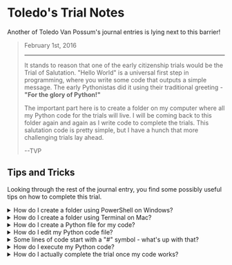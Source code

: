 # Toledo's Trial Notes
Another of Toledo Van Possum's journal entries is lying next to this barrier!

<blockquote>
February 1st, 2016

<hr/>

<p>
It stands to reason that one of the early citizenship trials would be the Trial of Salutation. "Hello World" is a universal first step in programming, where you write some code that outputs a simple message. The early Pythonistas did it using their traditional greeting - <b>"For the glory of Python!"</b>
</p>

<p>
The important part here is to create a folder on my computer where all my Python code for the trials will live. I will be coming back to this folder again and again as I write code to complete the trials. This salutation code is pretty simple, but I have a hunch that more challenging trials lay ahead.
</p>

<p>
--TVP
</p>
</blockquote>

## Tips and Tricks

Looking through the rest of the journal entry, you find some possibly useful tips on how to complete this trial.

<details>
<summary>How do I create a folder using PowerShell on Windows?</summary>

Since you'll be executing your Python code from the terminal, you might want to create the folder for your code using the terminal as well. You could just as easily create a folder using Windows Explorer, but the commands to follow will do the same thing.

Launch the PowerShell app on your computer. Once there, type the following command:

```bash
cd ~
```

The `cd` command __changes the current working directory__ of your terminal session. It's like opening a folder in Windows Explorer. Using the command with a `~` (tilde) after it takes you to your home directory.

Once there, type this command into the PowerShell interface:

```bash
mkdir quest
```

This command will __make a new directory__ (a folder) called `quest` in your home folder. You can put all your Python code for the trials in this folder. Finally, you can change your current working directory to this new folder, so that you can create and execute Python code from this location.

```bash
cd quest
```

Now, you're ready to create and execute some Python code!

</details>

<details>
<summary>How do I create a folder using Terminal on Mac?</summary>

Since you'll be executing your Python code from the terminal, you might want to create the folder for your code using the terminal as well. You could just as easily create a folder using the Finder app, but the commands to follow will do the same thing.

Launch the Terminal app (under Applications > Utilities) on your computer. Once there, type in the following command:

```bash
cd ~
```

The `cd` command __changes the current working directory__ of your terminal session. It's like opening a folder in the Finder. Using the command with a `~` (tilde) after it takes you to your __home directory__.

Once there, type this command into the Terminal:

```bash
mkdir quest
```

This command will __make a new directory__ (a folder) called `quest` in your home folder. You can put all your Python code for the trials in this folder. Finally, you can change your current working directory to this new folder, so that you can create and execute Python code from this location.

```bash
cd quest
```

Now, you're ready to create and execute some Python code!

</details>

<details>
<summary>How do I create a Python file for my code?</summary>

Before you create your Python code file, __make sure you have changed into the directory you want to use for your code__ using the `cd` command, as described in the steps above! Otherwise, your code may end up in the wrong folder. 

If you followed the examples above, you could change into your code directory with this command:

```bash
cd ~/quest
```

You can double-check that you're in the right folder with the `pwd` (present working directory) command:

```bash
pwd
```

When you have done this, you can create a new Python code file in this folder using the name you were told to use to complete the trial - `salutation.py`. On Windows/PowerShell, type this command:

```bash
New-Item -ItemType file salutation.py
```

On Mac or Linux, type this command:

```bash
touch salutation.py
```

Note the `.py` extension at the end of the file name. All Python source code files should have this extension, just like a Microsoft Word doc might have a `.docx` extension, or a music file might have a `.mp3` extension.

Now that you have a code file created, you can open it and write code inside it!

</details>

<details>
<summary>How do I edit my Python code file?</summary>

If you have a favorite text editor already, just use that! If you're not sure what a text editor is, or would like a recommendation, read on.

When you write code, you need to use a __text editor__ of some kind. Usually you don't edit code in the terminal directly. The terminal is just where we issue commands to the computer. You also wouldn't open a code file in a full word processor like Microsoft Word.

There are many great choices out there for text editors, but one powerful, reasonably simple, and free text editor that is available across all platforms is [Visual Studio Code](https://code.visualstudio.com/). We will sometimes refer to it as "VS Code" for short.

Note that this is not the same as [Visual Studio](https://visualstudio.microsoft.com/), which is a full [integrated development environment (IDE)](https://en.wikipedia.org/wiki/Integrated_development_environment). This is __not what you want right now__, unless you have used it before and know what you are doing. A full IDE can be powerful, but all the knobs and buttons inside of them can be very confusing.

VS Code, by contrast, doesn't have quite as many knobs and buttons that you have to learn right away. It still has plenty of features, but we'll stay focused on just editing text.

### Opening your code folder with VS Code

Once you have VS Code installed, launch the application - you should see a blank screen to start with. Next, choose __"File" then "Open..."__ from the menu bar. In the dialogue that appears, __navigate to the folder you created earlier__. Choose __the folder you created, not the Python source file__. This will allow you to easily edit all the files in the folder.

The initial screen you'll see in VS Code will look something like this - click on your `salutation.py` file to begin editing it!

![vs code](images/python/vscode.png)

Inside this file, you can paste in the following Python code to complete the trial:

```python
# Your first line of Python code is below!
print("For the glory of Python!")
```

Which will look something like this:

![hello in vs code](images/python/hello.png)

Make sure to __save this file__ (File > Save) after editing the code!

</details>

<details>
<summary>Some lines of code start with a "#" symbol - what's up with that?</summary>

These lines of code are called __comments__ - they are not actually executed when the Python interpreter runs your code. Comments are used to provide notes and context for other developers (or for yourself!) to explain what a piece of code does.

</details>

<details>
<summary>How do I execute my Python code?</summary>

In your terminal application, make sure your code directory is your __curent working directory__ - if you followed this tutorial, you can navigate to your code directory with this command:

```bash
cd ~/quest
```

If you've reached this point, you should have the `python3` command available in your terminal window. To use this command to execute your Python code, use this command in your terminal:

```bash
python3 salutation.py
```

If your code works as intended, you should see the text __For the glory of Python!__ printed out to your terminal! Many of the trials in this area will instruct you to print out text in this way.

</details>

<details>
<summary>How do I actually complete the trial once my code works?</summary>

Once your code is working as intended, you need to enter the full path to your file in the text field on the right. Following these instructions, that path might look like this on a PC..

```bash
C:\Users\susan\quest\salutation.py
```

...or like this on a Mac...

```bash
/Users/susan/quest/salutation.py
```

Paste this file path into the text field on the right and click *HACK*. We will validate that your code works as expected, and store the __folder__ for later use. You will be instructed to put all your Python code in this folder.

</details>

